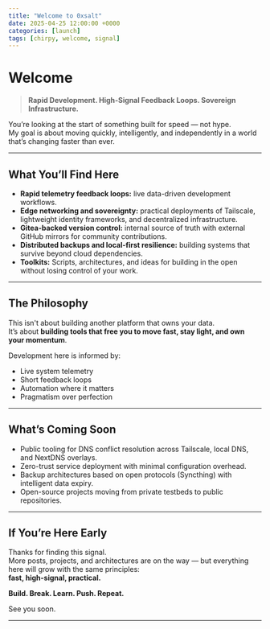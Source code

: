```yaml
---
title: "Welcome to 0xsalt"
date: 2025-04-25 12:00:00 +0000
categories: [launch]
tags: [chirpy, welcome, signal]
---
```


# Welcome

> **Rapid Development. High-Signal Feedback Loops. Sovereign Infrastructure.**

You’re looking at the start of something built for speed — not hype.  
My goal is about moving quickly, intelligently, and independently in a world that’s changing faster than ever.

---

## What You’ll Find Here

- **Rapid telemetry feedback loops:** live data-driven development workflows.
- **Edge networking and sovereignty:** practical deployments of Tailscale, lightweight identity frameworks, and decentralized infrastructure.
- **Gitea-backed version control:** internal source of truth with external GitHub mirrors for community contributions.
- **Distributed backups and local-first resilience:** building systems that survive beyond cloud dependencies.
- **Toolkits:** Scripts, architectures, and ideas for building in the open without losing control of your work.

---

## The Philosophy

This isn't about building another platform that owns your data.  
It’s about **building tools that free you to move fast, stay light, and own your momentum**.

Development here is informed by:
- Live system telemetry
- Short feedback loops
- Automation where it matters
- Pragmatism over perfection

---

## What’s Coming Soon

- Public tooling for DNS conflict resolution across Tailscale, local DNS, and NextDNS overlays.
- Zero-trust service deployment with minimal configuration overhead.
- Backup architectures based on open protocols (Syncthing) with intelligent data expiry.
- Open-source projects moving from private testbeds to public repositories.

---

## If You’re Here Early

Thanks for finding this signal.  
More posts, projects, and architectures are on the way — but everything here will grow with the same principles:  
**fast, high-signal, practical.**

**Build. Break. Learn. Push. Repeat.**

See you soon.

---


